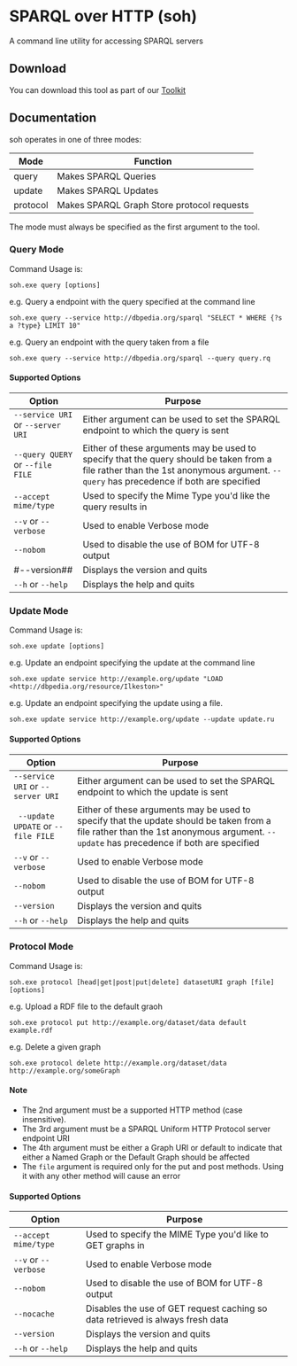 # SPARQL over HTTP (soh) 

A command line utility for accessing SPARQL servers

## Download 

You can download this tool as part of our [Toolkit](Tools.md)

## Documentation 

soh operates in one of three modes:

| Mode | Function |
| --- | --- |
| query | Makes SPARQL Queries |
| update | Makes SPARQL Updates |
| protocol | Makes SPARQL Graph Store protocol requests |

The mode must always be specified as the first argument to the tool.

### Query Mode 

Command Usage is:

```dos
soh.exe query [options]
```

e.g. Query a endpoint with the query specified at the command line 
```dos
soh.exe query --service http://dbpedia.org/sparql "SELECT * WHERE {?s a ?type} LIMIT 10"
```
e.g. Query an endpoint with the query taken from a file
```dos
soh.exe query --service http://dbpedia.org/sparql --query query.rq
```

#### Supported Options 

| Option | Purpose |
| --- | --- |
| `--service URI` or `--server URI` | Either argument can be used to set the SPARQL endpoint to which the query is sent |
| `--query QUERY` or `--file FILE` | Either of these arguments may be used to specify that the query should be taken from a file rather than the 1st anonymous argument. `--query` has precedence if both are specified |
| `--accept mime/type` | Used to specify the Mime Type you'd like the query results in |
| `--v` or `--verbose` | Used to enable Verbose mode
| `--nobom` | Used to disable the use of BOM for UTF-8 output |
| #--version## | Displays the version and quits |
| `--h` or `--help` | Displays the help and quits |

### Update Mode 

Command Usage is:

```dos
soh.exe update [options]
```

e.g. Update an endpoint specifying the update at the command line
```dos
soh.exe update service http://example.org/update "LOAD <http://dbpedia.org/resource/Ilkeston>"
```
e.g. Update an endpoint specifying the update using a file.
```dos
soh.exe update service http://example.org/update --update update.ru
```

#### Supported Options 

| Option | Purpose |
| --- | --- |
| `--service URI` or `--server URI` | Either argument can be used to set the SPARQL endpoint to which the update is sent |
` --update UPDATE` or `--file FILE` | Either of these arguments may be used to specify that the update should be taken from a file rather than the 1st anonymous argument. `--update` has precedence if both are specified |
| `--v` or `--verbose` | Used to enable Verbose mode |
| `--nobom` | Used to disable the use of BOM for UTF-8 output |
| `--version` | Displays the version and quits |
| `--h` or `--help` | Displays the help and quits |

### Protocol Mode 

Command Usage is:

```dos
soh.exe protocol [head|get|post|put|delete] datasetURI graph [file] [options]
```

e.g. Upload a RDF file to the default graoh
```dos
soh.exe protocol put http://example.org/dataset/data default example.rdf
```

e.g. Delete a given graph
```dos
soh.exe protocol delete http://example.org/dataset/data http://example.org/someGraph
```

#### Note 

* The 2nd argument must be a supported HTTP method (case insensitive).
* The 3rd argument must be a SPARQL Uniform HTTP Protocol server endpoint URI
* The 4th argument must be either a Graph URI or default to indicate that either a Named Graph or the Default Graph should be affected
* The `file` argument is required only for the put and post methods. Using it with any other method will cause an error

#### Supported Options 

| Option | Purpose |
| --- | --- |
| `--accept mime/type` | Used to specify the MIME Type you'd like to GET graphs in |
| `--v` or `--verbose` | Used to enable Verbose mode |
| `--nobom` | Used to disable the use of BOM for UTF-8 output |
| `--nocache` | Disables the use of GET request caching so data retrieved is always fresh data
| `--version` | Displays the version and quits |
| `--h` or `--help` | Displays the help and quits |